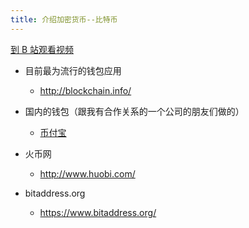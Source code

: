 ```yaml
---
title: 介绍加密货币--比特币
---
```


[到 B 站观看视频](https://www.bilibili.com/video/av97037048?from=search&seid=16612987905035577637)

- 目前最为流行的钱包应用
   - <http://blockchain.info/>

- 国内的钱包（跟我有合作关系的一个公司的朋友们做的）
  - [币付宝](https://www.bifubao.com/)

- 火币网
  - <http://www.huobi.com/>

- bitaddress.org
  - <https://www.bitaddress.org/>

